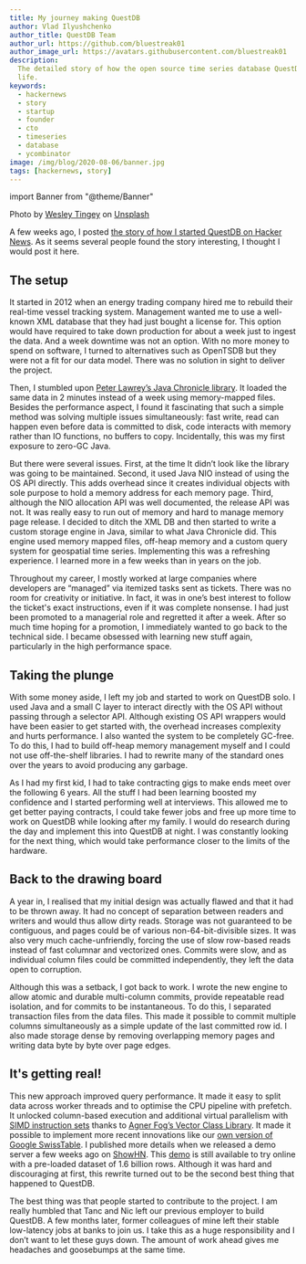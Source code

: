 ```yaml
---
title: My journey making QuestDB
author: Vlad Ilyushchenko
author_title: QuestDB Team
author_url: https://github.com/bluestreak01
author_image_url: https://avatars.githubusercontent.com/bluestreak01
description:
  The detailed story of how the open source time series database QuestDB came to
  life.
keywords:
  - hackernews
  - story
  - startup
  - founder
  - cto
  - timeseries
  - database
  - ycombinator
image: /img/blog/2020-08-06/banner.jpg
tags: [hackernews, story]
---
```


import Banner from "@theme/Banner"

<Banner alt="A path going into the morning mist" height={393} src="/img/blog/2020-08-06/banner.jpg" width={650}>
  Photo by <a href="https://unsplash.com/photos/ptSJZoEjp3M">Wesley Tingey</a> on <a href="https://unsplash.com">Unsplash</a>
</Banner>

A few weeks ago, I posted
[the story of how I started QuestDB on Hacker News](https://news.ycombinator.com/item?id=23975807).
As it seems several people found the story interesting, I thought I would post
it here.

<!-- truncate -->

## The setup

It started in 2012 when an energy trading company hired me to rebuild their
real-time vessel tracking system. Management wanted me to use a well-known XML
database that they had just bought a license for. This option would have
required to take down production for about a week just to ingest the data. And a
week downtime was not an option. With no more money to spend on software, I
turned to alternatives such as OpenTSDB but they were not a fit for our data
model. There was no solution in sight to deliver the project.

Then, I stumbled upon
[Peter Lawrey’s Java Chronicle library](https://github.com/peter-lawrey/Java-Chronicle).
It loaded the same data in 2 minutes instead of a week using memory-mapped
files. Besides the performance aspect, I found it fascinating that such a simple
method was solving multiple issues simultaneously: fast write, read can happen
even before data is committed to disk, code interacts with memory rather than IO
functions, no buffers to copy. Incidentally, this was my first exposure to
zero-GC Java.

But there were several issues. First, at the time It didn’t look like the
library was going to be maintained. Second, it used Java NIO instead of using
the OS API directly. This adds overhead since it creates individual objects with
sole purpose to hold a memory address for each memory page. Third, although the
NIO allocation API was well documented, the release API was not. It was really
easy to run out of memory and hard to manage memory page release. I decided to
ditch the XML DB and then started to write a custom storage engine in Java,
similar to what Java Chronicle did. This engine used memory mapped files,
off-heap memory and a custom query system for geospatial time series.
Implementing this was a refreshing experience. I learned more in a few weeks
than in years on the job.

Throughout my career, I mostly worked at large companies where developers are
“managed” via itemized tasks sent as tickets. There was no room for creativity
or initiative. In fact, it was in one’s best interest to follow the ticket's
exact instructions, even if it was complete nonsense. I had just been promoted
to a managerial role and regretted it after a week. After so much time hoping
for a promotion, I immediately wanted to go back to the technical side. I became
obsessed with learning new stuff again, particularly in the high performance
space.

## Taking the plunge

With some money aside, I left my job and started to work on QuestDB solo. I used
Java and a small C layer to interact directly with the OS API without passing
through a selector API. Although existing OS API wrappers would have been easier
to get started with, the overhead increases complexity and hurts performance. I
also wanted the system to be completely GC-free. To do this, I had to build
off-heap memory management myself and I could not use off-the-shelf libraries. I
had to rewrite many of the standard ones over the years to avoid producing any
garbage.

As I had my first kid, I had to take contracting gigs to make ends meet over the
following 6 years. All the stuff I had been learning boosted my confidence and I
started performing well at interviews. This allowed me to get better paying
contracts, I could take fewer jobs and free up more time to work on QuestDB
while looking after my family. I would do research during the day and implement
this into QuestDB at night. I was constantly looking for the next thing, which
would take performance closer to the limits of the hardware.

## Back to the drawing board

A year in, I realised that my initial design was actually flawed and that it had
to be thrown away. It had no concept of separation between readers and writers
and would thus allow dirty reads. Storage was not guaranteed to be contiguous,
and pages could be of various non-64-bit-divisible sizes. It was also very much
cache-unfriendly, forcing the use of slow row-based reads instead of fast
columnar and vectorized ones. Commits were slow, and as individual column files
could be committed independently, they left the data open to corruption.

Although this was a setback, I got back to work. I wrote the new engine to allow
atomic and durable multi-column commits, provide repeatable read isolation, and
for commits to be instantaneous. To do this, I separated transaction files from
the data files. This made it possible to commit multiple columns simultaneously
as a simple update of the last committed row id. I also made storage dense by
removing overlapping memory pages and writing data byte by byte over page edges.

## It's getting real!

This new approach improved query performance. It made it easy to split data
across worker threads and to optimise the CPU pipeline with prefetch. It
unlocked column-based execution and additional virtual parallelism with
[SIMD instruction sets](https://news.ycombinator.com/item?id=22803504) thanks to
[Agner Fog’s Vector Class Library](https://www.agner.org/optimize/vectorclass.pdf).
It made it possible to implement more recent innovations like our
[own version of Google SwissTable](https://github.com/questdb/questdb/blob/master/core/src/main/c/share/rosti.h).
I published more details when we released a demo server a few weeks ago on
[ShowHN](https://news.ycombinator.com/item?id=23616878). This
[demo](http://try.questdb.io:9000/) is still available to try online with a
pre-loaded dataset of 1.6 billion rows. Although it was hard and discouraging at
first, this rewrite turned out to be the second best thing that happened to
QuestDB.

The best thing was that people started to contribute to the project. I am really
humbled that Tanc and Nic left our previous employer to build QuestDB. A few
months later, former colleagues of mine left their stable low-latency jobs at
banks to join us. I take this as a huge responsibility and I don’t want to let
these guys down. The amount of work ahead gives me headaches and goosebumps at
the same time.
